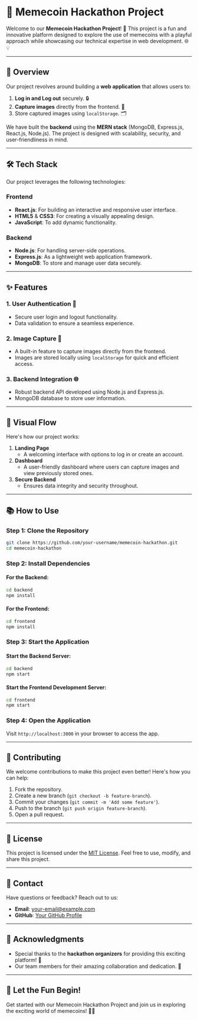 # 🚀 Memecoin Hackathon Project

Welcome to our **Memecoin Hackathon Project**! 🎉 This project is a fun and innovative platform designed to explore the use of memecoins with a playful approach while showcasing our technical expertise in web development. 🌐💡

---

## 🌟 **Overview**

Our project revolves around building a **web application** that allows users to:

1. **Log in and Log out** securely. 🔒
2. **Capture images** directly from the frontend. 📸
3. Store captured images using `localStorage`. 🗂️

We have built the **backend** using the **MERN stack** (MongoDB, Express.js, React.js, Node.js). The project is designed with scalability, security, and user-friendliness in mind.

---

## 🛠️ **Tech Stack**

Our project leverages the following technologies:

### **Frontend**
- **React.js**: For building an interactive and responsive user interface.
- **HTML5** & **CSS3**: For creating a visually appealing design.
- **JavaScript**: To add dynamic functionality.

### **Backend**
- **Node.js**: For handling server-side operations.
- **Express.js**: As a lightweight web application framework.
- **MongoDB**: To store and manage user data securely.

---

## ✨ **Features**

### **1. User Authentication** 🔑
- Secure user login and logout functionality.
- Data validation to ensure a seamless experience.

### **2. Image Capture** 📸
- A built-in feature to capture images directly from the frontend.
- Images are stored locally using `localStorage` for quick and efficient access.

### **3. Backend Integration** 🌐
- Robust backend API developed using Node.js and Express.js.
- MongoDB database to store user information.

---

## 🎨 **Visual Flow**

Here's how our project works:

1. **Landing Page**
   - A welcoming interface with options to log in or create an account.
2. **Dashboard**
   - A user-friendly dashboard where users can capture images and view previously stored ones.
3. **Secure Backend**
   - Ensures data integrity and security throughout.

---

## 📚 **How to Use**

### **Step 1: Clone the Repository**
```bash
git clone https://github.com/your-username/memecoin-hackathon.git
cd memecoin-hackathon
```

### **Step 2: Install Dependencies**
#### For the Backend:
```bash
cd backend
npm install
```
#### For the Frontend:
```bash
cd frontend
npm install
```

### **Step 3: Start the Application**
#### Start the Backend Server:
```bash
cd backend
npm start
```

#### Start the Frontend Development Server:
```bash
cd frontend
npm start
```

### **Step 4: Open the Application**
Visit `http://localhost:3000` in your browser to access the app.

---

## 🤝 **Contributing**

We welcome contributions to make this project even better! Here's how you can help:

1. Fork the repository.
2. Create a new branch (`git checkout -b feature-branch`).
3. Commit your changes (`git commit -m 'Add some feature'`).
4. Push to the branch (`git push origin feature-branch`).
5. Open a pull request.

---

## 📜 **License**

This project is licensed under the [MIT License](LICENSE). Feel free to use, modify, and share this project.

---

## 💬 **Contact**

Have questions or feedback? Reach out to us:
- **Email**: your-email@example.com
- **GitHub**: [Your GitHub Profile](https://github.com/your-username)

---

## 🌈 **Acknowledgments**

- Special thanks to the **hackathon organizers** for providing this exciting platform! 🙌
- Our team members for their amazing collaboration and dedication. 🤝

---

## 🎉 **Let the Fun Begin!**

Get started with our Memecoin Hackathon Project and join us in exploring the exciting world of memecoins! 🚀✨
